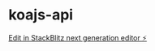 # koajs-api

[Edit in StackBlitz next generation editor ⚡️](https://stackblitz.com/~/github.com/gmth6789/koajs-api)